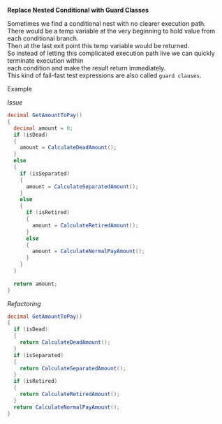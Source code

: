  **Replace Nested Conditional with Guard Classes**
 
 Sometimes we find a conditional nest with no clearer execution path.  
 There would be a temp variable at the very beginning to hold value from each conditional branch.  
 Then at the last exit point this temp variable would be returned.  
 So instead of letting this complicated execution path live we can quickly terminate execution within  
 each condition and make the result return immediately.  
 This kind of fail-fast test expressions are also called `guard clauses`.  
 
 Example
 
 _Issue_
 
```csharp
decimal GetAmountToPay()
{
  decimal amount = 0;
  if (isDead)
  {
    amount = CalculateDeadAmount();
  }
  else 
  {
    if (isSeparated)
    {
      amount = CalculateSeparatedAmount();
    }
    else 
    {
      if (isRetired)
      {
        amount = CalculateRetiredAmount();
      }
      else
      {
        amount = CalculateNormalPayAmount();
      }
    }
  }
  
  return amount;
}
```
 
_Refactoring_
 
```csharp
decimal GetAmountToPay() 
{
  if (isDead)
  {
    return CalculateDeadAmount();
  }
  if (isSeparated)
  {
    return CalculateSeparatedAmount();
  }
  if (isRetired)
  {
    return CalculateRetiredAmount();
  }
  return CalculateNormalPayAmount();
}
```
